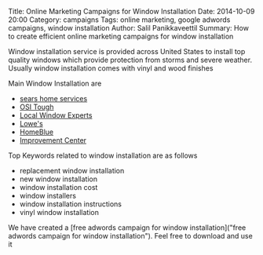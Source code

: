 Title: Online Marketing Campaigns for Window Installation
Date: 2014-10-09 20:00
Category: campaigns
Tags: online marketing, google adwords campaigns, window installation
Author: Salil Panikkaveettil
Summary: How to create efficient online marketing campaigns for window installation

Window installation service is provided across United States to install top quality windows which provide protection from storms and severe weather. Usually window installation comes with vinyl and wood finishes

Main Window Installation are 

- [sears home services](http://www.searshomeimprovements.com/ "sears home services Window Installation")
- [OSI Tough](http://www.ositough.com/en.html "OSI Tough Window Installation")
- [Local Window Experts](http://localwindowexperts.com/ "Local Window Experts Window Installation")
- [Lowe's](http://www.lowes.com/ "Lowe's Window Installation")
- [HomeBlue](http://www.homeblue.com/ "HomeBlue Window Installation")
- [Improvement Center](http://www.improvementcenter.com/ "Improvement Center Window Installation")

Top Keywords related to window installation are as follows

- replacement window installation
- new window installation
- window installation cost
- window installers
- window installation instructions
- vinyl window installation

We have created a [free adwords campaign for window installation]("free adwords campaign for window installation"). Feel free to download and use it

